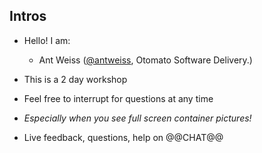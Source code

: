 ## Intros

 - Hello! I am:

   - Ant Weiss ([@antweiss](https://twitter.com/antweiss), Otomato Software Delivery.)

- This is a 2 day workshop

- Feel free to interrupt for questions at any time

- *Especially when you see full screen container pictures!*

- Live feedback, questions, help on @@CHAT@@
